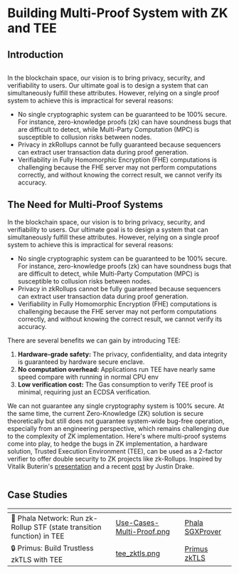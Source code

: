# Building Multi-Proof System with ZK and TEE

## Introduction

<figure><img src="../../.gitbook/assets/Intro-Multi-Proof.png" alt=""><figcaption></figcaption></figure>

In the blockchain space, our vision is to bring privacy, security, and verifiability to users. Our ultimate goal is to design a system that can simultaneously fulfill these attributes. However, relying on a single proof system to achieve this is impractical for several reasons:

- No single cryptographic system can be guaranteed to be 100% secure. For instance, zero-knowledge proofs (zk) can have soundness bugs that are difficult to detect, while Multi-Party Computation (MPC) is susceptible to collusion risks between nodes.
- Privacy in zkRollups cannot be fully guaranteed because sequencers can extract user transaction data during proof generation.
- Verifiability in Fully Homomorphic Encryption (FHE) computations is challenging because the FHE server may not perform computations correctly, and without knowing the correct result, we cannot verify its accuracy.

## The Need for Multi-Proof Systems

In the blockchain space, our vision is to bring privacy, security, and verifiability to users. Our ultimate goal is to design a system that can simultaneously fulfill these attributes. However, relying on a single proof system to achieve this is impractical for several reasons:

* No single cryptographic system can be guaranteed to be 100% secure. For instance, zero-knowledge proofs (zk) can have soundness bugs that are difficult to detect, while Multi-Party Computation (MPC) is susceptible to collusion risks between nodes.
* Privacy in zkRollups cannot be fully guaranteed because sequencers can extract user transaction data during proof generation.
* Verifiability in Fully Homomorphic Encryption (FHE) computations is challenging because the FHE server may not perform computations correctly, and without knowing the correct result, we cannot verify its accuracy.

There are several benefits we can gain by introducing TEE:

1. **Hardware-grade safety:** The privacy, confidentiality, and data integrity is guaranteed by hardware secure enclave.
2. **No computation overhead:** Applications run TEE have nearly same speed compare with running in normal CPU env
3. **Low verification cost:** The Gas consumption to verify TEE proof is minimal, requiring just an ECDSA verification.

We can not guarantee any single cryptography system is 100% secure. At the same time, the current Zero-Knowledge (ZK) solution is secure theoretically but still does not guarantee system-wide bug-free operation, especially from an engineering perspective, which remains challenging due to the complexity of ZK implementation. Here's where multi-proof systems come into play, to hedge the bugs in ZK implementation, a hardware solution, Trusted Execution Environment (TEE), can be used as a 2-factor verifier to offer double security to ZK projects like zk-Rollups. Inspired by Vitalik Buterin's [presentation](https://hackmd.io/@vbuterin/zk\_slides\_20221010#/) and a recent [post](https://ethresear.ch/t/2fa-zk-Rollups-using-sgx/14462) by Justin Drake.

<figure><img src="../../.gitbook/assets/Why-Multi-Proof.png" alt=""><figcaption></figcaption></figure>

## Case Studies

<table data-card-size="large" data-view="cards"><thead><tr><th></th><th data-hidden data-card-cover data-type="files"></th><th data-hidden data-card-target data-type="content-ref"></th></tr></thead><tbody><tr><td><span data-gb-custom-inline data-tag="emoji" data-code="1f680">🚀</span> Phala Network: Run zk-Rollup STF (state transition function) in TEE</td><td><a href="../../.gitbook/assets/Use-Cases-Multi-Proof.png">Use-Cases-Multi-Proof.png</a></td><td><a href="https://phala.network/posts/introducing-phala-sgxprover-a-twofactor-authentication-solution-for-zkrollups">Phala SGXProver</a></td></tr><tr><td><span data-gb-custom-inline data-tag="emoji" data-code="1f512">🔒</span> Primus: Build Trustless zkTLS with TEE</td><td><a href="../../.gitbook/assets/tee_zktls.png">tee_zktls.png</a></td><td><a href="https://medium.com/@primuslabs/primus-x-phala-network-build-trustless-zktls-with-tee-332a26d48c83">Primus zkTLS</a></td></tr></tbody></table>